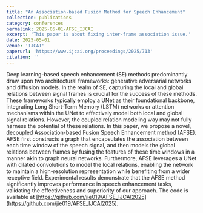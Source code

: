 ```yaml
---
title: "An Association-based Fusion Method for Speech Enhancement"
collection: publications
category: conferences
permalink: 2025-05-01-AFSE_IJCAI
excerpt: 'This paper is about fixing inter-frame association issue.'
date: 2025-05-01
venue: 'IJCAI'
paperurl: 'https://www.ijcai.org/proceedings/2025/713'
citation: ''
---
```


Deep learning-based speech enhancement (SE) methods predominantly draw upon two architectural frameworks: generative adversarial networks and diffusion models. In the realm of SE, capturing the local and global relations between signal frames is crucial for the success of these methods. These frameworks typically employ a UNet as their foundational backbone, integrating Long Short-Term Memory (LSTM) networks or attention mechanisms within the UNet to effectively model both local and global signal relations. However, the coupled relation modeling way may not fully harness the potential of these relations. In this paper, we propose a novel, decoupled Association-based Fusion Speech Enhancement method (AFSE). AFSE first constructs a graph that encapsulates the association between each time window of the speech signal, and then models the global relations between frames by fusing the features of these time windows in a manner akin to graph neural networks. Furthermore, AFSE leverages a UNet with dilated convolutions to model the local relations, enabling the network to maintain a high-resolution representation while benefiting from a wider receptive field. Experimental results demonstrate that the AFSE method significantly improves performance in speech enhancement tasks, validating the effectiveness and superiority of our approach. The code is available at [https://github.com/jie019/AFSE_IJCAI2025](https://github.com/jie019/AFSE_IJCAI2025).
